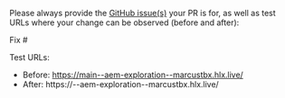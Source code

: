 Please always provide the [GitHub issue(s)](../issues) your PR is for, as well as test URLs where your change can be observed (before and after):

Fix #<gh-issue-id>

Test URLs:
- Before: https://main--aem-exploration--marcustbx.hlx.live/
- After: https://<branch>--aem-exploration--marcustbx.hlx.live/
